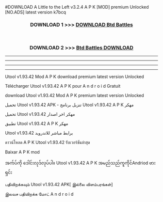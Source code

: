 #DOWNLOAD A Little to the Left v3.2.4 A P K [MOD] premium Unlocked [NO.ADS] latest version k7bcq 



<div align="center">

<h3>DOWNLOAD 1 >>> <a href="https://getmod1.web.app/?judule=Btd Battles">DOWNLOAD Btd Battles</a></h3><br>

<h3>DOWNLOAD 2 >>> <a href="https://getmod1.web.app/?judule=Btd Battles">Btd Battles DOWNLOAD </a></h3>

</div>


----------------------------------------------------------

----------------------------------------------------------

----------------------------------------------------------

----------------------------------------------------------


Utool v1.93.42 Mod A P K download premium latest version Unlocked

Télécharger  Utool v1.93.42 A P K pour A n d r o i d Gratuit

download Utool v1.93.42 Mod A P K premium latest version Unlocked

تحميل Utool v1.93.42 APK - تنزيل برنامج Utool v1.93.42 A P K مهكر

تحميل Utool v1.93.42 مهكر اخر اصدار

تطبيق Utool v1.93.42 A P K مهكر

Utool v1.93.42 برابط مباشر للاندرويد

ดาวน์โหลด A P K Utool v1.93.42 รับเวอร์ชันล่าสุด

Baixar A P K mod

အက်ပ်ကို ဒေါင်းလုဒ်လုပ်ပါ။ Utool v1.93.42 A P K အမည်သည်ကူကိုင်Andriod ဗားရှင်း

பதிவிறக்கவும் Utool v1.93.42 APK[ இல்லை விளம்பரங்கள்] 
 
இலவச பதிவிறக்க மோட் A n d r o i d



